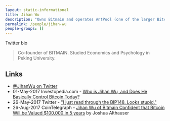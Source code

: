 ```yaml
---
layout: static-informational
title: Jihan Wu
description: "Owns Bitmain and operates AntPool (one of the larger Bitcoin pools), ASIC miner manufacturer, Controversial figure along with [Roger Ver](people/roger_ver.md) as figureheads of the big-block/bitcoin-unlimited/bitcoin-cash political faction within the scaling debate"
permalink: /people/jihan-wu
people-groups: []
---
```


Twitter bio

> Co-founder of BITMAIN. Studied Economics and Psychology in Peking University.

## Links

* [@JihanWu on Twitter](https://twitter.com/JihanWu)
* 01-May-2017 Investopedia.com - [Who is Jihan Wu, and Does He Basically Control Bitcoin Today?](http://www.investopedia.com/news/who-jihan-wu-and-does-he-basically-control-bitcoin-today/)
* 26-May-2017 Twitter - ["I just read through the BIP148. Looks stupid."](https://twitter.com/JihanWu/status/868157561488367616)
* 26-Aug-2017 CoinTelegraph - [Jihan Wu of Bitmain Confident that Bitcoin Will be Valued $100,000 in 5 years](https://cointelegraph.com/news/jihan-wu-of-bitmain-confident-that-bitcoin-will-be-valued-100000-in-5-years) by Joshua Althauser
